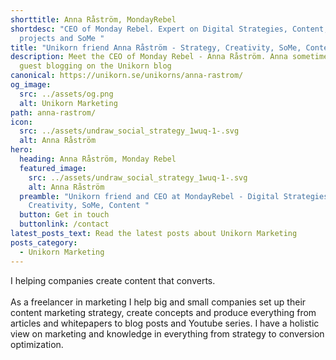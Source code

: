 ```yaml
---
shorttitle: Anna Råström, MondayRebel
shortdesc: "CEO of Monday Rebel. Expert on Digital Strategies, Content, Creative
  projects and SoMe "
title: "Unikorn friend Anna Råström - Strategy, Creativity, SoMe, Content "
description: Meet the CEO of Monday Rebel - Anna Råström. Anna sometimes do some
  guest blogging on the Unikorn blog
canonical: https://unikorn.se/unikorns/anna-rastrom/
og_image:
  src: ../assets/og.png
  alt: Unikorn Marketing
path: anna-rastrom/
icon:
  src: ../assets/undraw_social_strategy_1wuq-1-.svg
  alt: Anna Råström
hero:
  heading: Anna Råström, Monday Rebel
  featured_image:
    src: ../assets/undraw_social_strategy_1wuq-1-.svg
    alt: Anna Råström
  preamble: "Unikorn friend and CEO at MondayRebel - Digital Strategies,
    Creativity, SoMe, Content "
  button: Get in touch
  buttonlink: /contact
latest_posts_text: Read the latest posts about Unikorn Marketing
posts_category:
  - Unikorn Marketing
---
```

I helping companies create content that converts.\
\
As a freelancer in marketing I help big and small companies set up their content marketing strategy, create concepts and produce everything from articles and whitepapers to blog posts and Youtube series. I have a holistic view on marketing and knowledge in everything from strategy to conversion optimization.